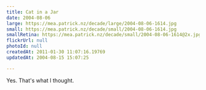 ```yaml
---
title: Cat in a Jar
date: 2004-08-06
large: https://mea.patrick.nz/decade/large/2004-08-06-1614.jpg
small: https://mea.patrick.nz/decade/small/2004-08-06-1614.jpg
smallRetina: https://mea.patrick.nz/decade/small/2004-08-06-1614@2x.jpg
flickrUrl: null
photoId: null
createdAt: 2011-01-30 11:07:16.19769
updatedAt: 2004-08-15 15:07:25

---
```

Yes. That's what I thought.

